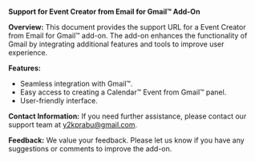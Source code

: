 **Support for Event Creator from Email for Gmail™ Add-On**

**Overview:**
This document provides the support URL for a Event Creator from Email for Gmail™ add-on. The add-on enhances the functionality of Gmail by integrating additional features and tools to improve user experience.

**Features:**
- Seamless integration with Gmail™.
- Easy access to creating a Calendar™ Event from Gmail™ panel.
- User-friendly interface.

**Contact Information:**
If you need further assistance, please contact our support team at y2kprabu@gmail.com.

**Feedback:**
We value your feedback. Please let us know if you have any suggestions or comments to improve the add-on.
